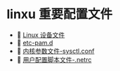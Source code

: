 # linxu 重要配置文件

* 📄 [Linux 设备文件](siyuan://blocks/20240205174149-6m3swxy)
* 📄 [etc-pam.d ](siyuan://blocks/20240211112927-ac7t3tg)
* 📄 [内核参数文件-sysctl.conf](siyuan://blocks/20231110105237-0j1zwg6)
* 📄 [用户配置脚本文件-.netrc ](siyuan://blocks/20240218131901-mqemnci)

‍

‍
